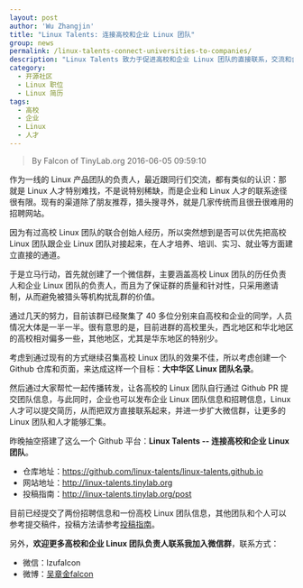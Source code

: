 ```yaml
---
layout: post
author: 'Wu Zhangjin'
title: "Linux Talents: 连接高校和企业 Linux 团队"
group: news
permalink: /linux-talents-connect-universities-to-companies/
description: "Linux Talents 致力于促进高校和企业 Linux 团队的直接联系，交流和合作。"
category:
  - 开源社区
  - Linux 职位
  - Linux 简历
tags:
  - 高校
  - 企业
  - Linux
  - 人才
---
```


> By Falcon of TinyLab.org
> 2016-06-05 09:59:10

作为一线的 Linux 产品团队的负责人，最近跟同行们交流，都有类似的认识：那就是 Linux 人才特别难找，不是说特别稀缺，而是企业和 Linux 人才的联系途径很有限。现有的渠道除了朋友推荐，猎头搜寻外，就是几家传统而且很丑很难用的招聘网站。

因为有过高校 Linux 团队的联合创始人经历，所以突然想到是否可以优先把高校 Linux 团队跟企业 Linux 团队对接起来，在人才培养、培训、实习、就业等方面建立直接的通道。

于是立马行动，首先就创建了一个微信群，主要涵盖高校 Linux 团队的历任负责人和企业 Linux 团队的负责人，而且为了保证群的质量和针对性，只采用邀请制，从而避免被猎头等机构扰乱群的价值。

通过几天的努力，目前该群已经聚集了 40 多位分别来自高校和企业的同学，人员情况大体是一半一半。很有意思的是，目前进群的高校里头，西北地区和华北地区的高校相对偏多一些，其他地区，尤其是华东地区的特别少。

考虑到通过现有的方式继续召集高校 Linux 团队的效果不佳，所以考虑创建一个 Github 仓库和页面，来达成这样一个目标：__大中华区 Linux 团队名录__。

然后通过大家帮忙一起传播转发，让各高校的 Linux 团队自行通过 Github PR 提交团队信息，与此同时，企业也可以发布企业 Linux 团队信息和招聘信息，Linux 人才可以提交简历，从而把双方直接联系起来，并进一步扩大微信群，让更多的 Linux 团队和人才能够汇集。

昨晚抽空搭建了这么一个 Github 平台：__Linux Talents -- 连接高校和企业 Linux 团队__。

* 仓库地址：<https://github.com/linux-talents/linux-talents.github.io>
* 网站地址：<http://linux-talents.tinylab.org>
* 投稿指南：<http://linux-talents.tinylab.org/post>

目前已经提交了两份招聘信息和一份高校 Linux 团队信息，其他团队和个人可以参考提交稿件，投稿方法请参考[投稿指南](http://linux-talents.tinylab.org/post)。

另外，__欢迎更多高校和企业 Linux 团队负责人联系我加入微信群__，联系方式：

* 微信：lzufalcon
* 微博：[吴章金falcon](http://github.com/wuzhangjin)

